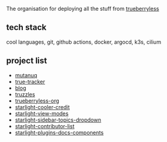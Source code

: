 The organisation for deploying all the stuff from [trueberryless](https://github.com/trueberryless)

## tech stack

cool languages, git, github actions, docker, argocd, k3s, cilium

## project list

- [mutanuq](https://mutanuq.trueberryless.org)
- [true-tracker](https://true-tracker.trueberryless.org)
- [blog](https://blog.trueberryless.org)
- [truzzles](https://truzzles.trueberryless.org)
- [trueberryless-org](https://trueberryless-org.trueberryless.org)
- [starlight-cooler-credit](https://starlight-cooler-credit.trueberryless.org)
- [starlight-view-modes](https://starlight-view-modes.trueberryless.org)
- [starlight-sidebar-topics-dropdown](https://starlight-sidebar-topics-dropdown.trueberryless.org)
- [starlight-contributor-list](https://starlight-contributor-list.trueberryless.org)
- [starlight-plugins-docs-components](https://starlight-plugins-docs-components.trueberryless.org)

